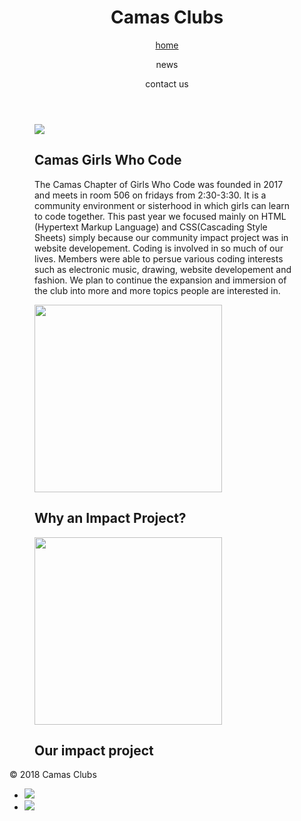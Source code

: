  <html>
  <head>
  <meta charset="utf-8"/>
  <link rel="stylesheet" href="https://maxcdn.bootstrapcdn.com/bootstrap/3.3.6/css/bootstrap.min.css" integrity="sha384-1q8mTJOASx8j1Au+a5WDVnPi2lkFfwwEAa8hDDdjZlpLegxhjVME1fgjWPGmkzs7" crossorigin="anonymous">
  <link href='https://fonts.googleapis.com/css?family=Roboto:300,400,700' rel='stylesheet' type='text/css'>
  <link rel="stylesheet" type="text/css" href="main.css">
</head>
  <body>
    <header class="container">
    <div class="row">
      <h1 class="col-sm-4">Camas Clubs</h1>
      <nav class="col-sm-8 text-right">
        <a href="https://aquabs.github.io/impactProject/"><p>home</p></a>
        <p>news</p>
        <p>contact us</p>
      </nav>
    </div>
  </header>
    <section class="container">
      <div class="row">
        <figure class="col-sm-4">
          <img src="https://districtdispatch.org/wp-content/uploads/2017/08/GWC-logo.png">
        </figure>
        <figure class="col-sm-8">
          <h1>
            Camas Girls Who Code
          </h1>
          <p>
            The Camas Chapter of Girls Who Code was founded in 2017 and meets in room 506 on fridays from 2:30-3:30. It is a community environment or sisterhood in which girls can learn to code together. This past year we focused mainly on HTML (Hypertext Markup Language) and CSS(Cascading Style Sheets) simply because our community impact project was in website developement. Coding is involved in so much of our lives. Members were able to persue various coding interests such as electronic music, drawing, website developement and fashion. We plan to continue the expansion and immersion of the club into more and more topics people are interested in.
          </P>
        </figure>
      </div>
    </section>
   <section class="container">
      <div class="row">
        <figure class="col-sm-3">
          <img src="https://blogs-images.forbes.com/northwesternmutual/files/2015/06/0469-Girls-Who-Code-1940x1293.jpg" height="300" width="300">
        </figure>
         <figure class="col-sm-3">
           <h2>Why an Impact Project?</h2>
        </figure>
         <figure class="col-sm-3">
           <img src="https://www.kafourymcdougal.com/wp-content/uploads/2014/12/chsshield-3.gif" height="300" width="300">
        </figure>
         <figure class="col-sm-3">
           <h2>Our impact project</h2>
        </figure>
     </div>
  </section>
    <footer class="container">
    <div class="row">
      <p class="col-sm-4">&copy; 2018 Camas Clubs</p>
      <ul class="col-sm-8">
        <li class="col-sm-1">  <a href="https://www.instagram.com/girlswhocode/"><img src="https://s3.amazonaws.com/codecademy-content/projects/make-a-website/lesson-4/instagram.svg"></a> </li>
        <li class="col-sm-1"> <a href="https://sites.google.com/view/camasgirlswhocode/homeabout"><img src="https://s3.amazonaws.com/codecademy-content/projects/make-a-website/lesson-4/medium.svg"></a> </li>
      </ul>
    </div>
  </footer>
  </body>
  </html>
  
